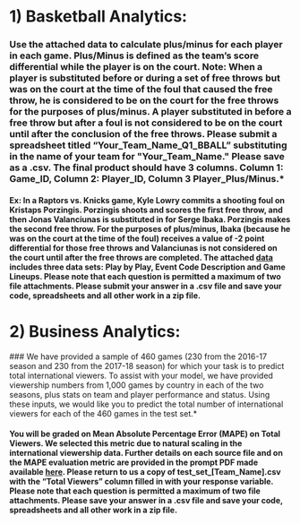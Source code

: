 <h1> 1) Basketball Analytics: </h1>

### Use the attached data to calculate plus/minus for each player in each game. Plus/Minus is defined as the team’s score differential while the player is on the court. Note: When a player is substituted before or during a set of free throws but was on the court at the time of the foul that caused the free throw, he is considered to be on the court for the free throws for the purposes of plus/minus. A player substituted in before a free throw but after a foul is not considered to be on the court until after the conclusion of the free throws. Please submit a spreadsheet titled “Your_Team_Name_Q1_BBALL” substituting in the name of your team for "Your_Team_Name." Please save as a .csv. The final product should have 3 columns. Column 1: Game_ID, Column 2: Player_ID, Column 3 Player_Plus/Minus.*

#### Ex: In a Raptors vs. Knicks game, Kyle Lowry commits a shooting foul on Kristaps Porzingis. Porzingis shoots and scores the first free throw, and then Jonas Valanciunas is substituted in for Serge Ibaka. Porzingis makes the second free throw. For the purposes of plus/minus, Ibaka (because he was on the court at the time of the foul) receives a value of -2 point differential for those free throws and Valanciunas is not considered on the court until after the free throws are completed. The attached <a href='https://nba.box.com/s/1qdbusoz1fmp1uxd4634zxxoudyv3ogc'>data</a> includes three data sets: Play by Play, Event Code Description and Game Lineups. Please note that each question is permitted a maximum of two file attachments. Please submit your answer in a .csv file and save your code, spreadsheets and all other work in a zip file.



<h1> 2) Business Analytics: </h1>
### We have provided a sample of 460 games (230 from the 2016-17 season and 230 from the 2017-18 season) for which your task is to predict total international viewers. To assist with your model, we have provided viewership numbers from 1,000 games by country in each of the two seasons, plus stats on team and player performance and status. Using these inputs, we would like you to predict the total number of international viewers for each of the 460 games in the test set.*

#### You will be graded on Mean Absolute Percentage Error (MAPE) on Total Viewers. We selected this metric due to natural scaling in the international viewership data. Further details on each source file and on the MAPE evaluation metric are provided in the prompt PDF made available <a href='https://nba.box.com/s/1qdbusoz1fmp1uxd4634zxxoudyv3ogc'>here</a>. Please return to us a copy of test_set_[Team_Name].csv with the “Total Viewers” column filled in with your response variable. Please note that each question is permitted a maximum of two file attachments. Please save your answer in a .csv file and save your code, spreadsheets and all other work in a zip file.
